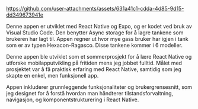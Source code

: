 
https://github.com/user-attachments/assets/631a41c1-cdda-4d85-9d15-dd349673941e

Denne appen er utviklet med React Native og Expo, og er kodet ved bruk av Visual Studio Code. 
Den benytter Async storage for å lagre tankene som brukeren har lagt til.
Appen regner ut hvor mye gass bruker har igjen i tank som er av typen Hexacon-Ragasco. Disse tankene kommer i 6 modeller.  

Denne appen ble utviklet som et sommerprosjekt for å lære React Native og utforske mobilapputvikling 
på fritiden mens jeg jobbet fulltid. Målet med prosjektet var å få praktisk erfaring med React Native, samtidig som
jeg skapte en enkel, men funksjonell app. 

Appen inkluderer grunnleggende funksjonaliteter og brukergrensesnitt, som jeg designet for å forstå hvordan
man håndterer tilstandsforvaltning, navigasjon, og komponentstrukturering i React Native. 
